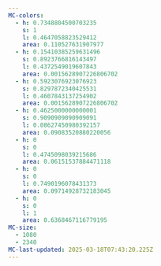 ```yaml
---
MC-colors:
  - h: 0.7348804500703235
    s: 1
    l: 0.4647058823529412
    area: 0.110527631907977
  - h: 0.15410385259631496
    s: 0.8923766816143497
    l: 0.4372549019607843
    area: 0.0015628907226806702
  - h: 0.5923076923076923
    s: 0.8297872340425531
    l: 0.4607843137254902
    area: 0.0015628907226806702
  - h: 0.4625000000000001
    s: 0.9090909090909091
    l: 0.08627450980392157
    area: 0.09083520880220056
  - h: 0
    s: 0
    l: 0.4745098039215686
    area: 0.06151537884471118
  - h: 0
    s: 0
    l: 0.7490196078431373
    area: 0.09714928732183045
  - h: 0
    s: 0
    l: 1
    area: 0.6368467116779195
MC-size:
  - 1080
  - 2340
MC-last-updated: 2025-03-18T07:43:20.225Z
---
```

